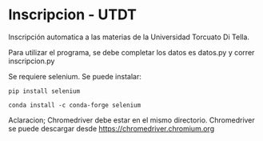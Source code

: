 # Inscripcion - UTDT
 Inscripción automatica a las materias de la Universidad Torcuato Di Tella.
 
Para utilizar el programa, se debe completar los datos es datos.py y correr inscripcion.py

Se requiere selenium. Se puede instalar:
```
pip install selenium
```
```
conda install -c conda-forge selenium 
```

Aclaracion; Chromedriver debe estar en el mismo directorio.
Chromedriver se puede descargar desde https://chromedriver.chromium.org


